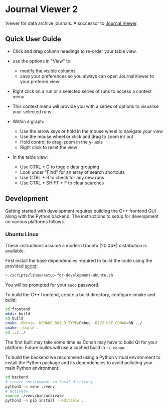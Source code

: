 # Journal Viewer 2

Viewer for data archive journals.
A successor to [Journal Viewer](https://github.com/disorderedmaterials/jv).

## Quick User Guide

 - Click and drag column headings to re-order your table view.
 - use the options in "View" to:
    - modify the visible columns
    - save your preferences so you always can open JournalViewer to your prefered view

 - Right click on a run or a selected series of runs to access a context menu
 - This context menu will provide you with a series of options to visualise your selected runs
 - Within a graph:
    - Use the arrow keys or hold in the mouse wheel to navigate your view
    - Use the mouse wheel or click and drag to zoom in/ out
    - Hold control to drag-zoom in the y- axis
    - Right click to reset the view

 - In the table view:
    - Use CTRL + G to toggle data grouping
    - Look under "Find" for an array of search shortcuts
    - Use CTRL + R to check for any new runs
    - Use CTRL + SHIFT + F to clear searches

## Development

Getting started with development requires building the C++ frontend GUI along
with the Python backend.
The instructions to setup for development on various platforms follows.

### Ubuntu Linux

These instructions assume a modern Ubuntu (20.04+) distribution is available.

First install the base dependencies required to build the code using the
provided [script](./scripts/linux/setup-for-development-ubuntu.sh):

```sh
>./scripts/linux/setup-for-development-ubuntu.sh
```

You will be prompted for your `sudo` password.

To build the C++ frontend, create a build directory, configure cmake and build:

```sh
cd frontend
mkdir build
cd build
cmake -GNinja -DCMAKE_BUILD_TYPE=Debug -DJV2_USE_CONAN=ON ../
cmake --build .
cd ../../
```

The first built may take some time as Conan may have to build
Qt for your platform. Future builds will use a cached build in `~/.conan`.

To build the backend we recommend using a Python virtual environment
to install the Python package and its dependencies to avoid polluting
your main Python environment:

```sh
cd backend
# create environment in local directory
python3 -m venv ./venv
# activate
source ./venv/bin/activate
python3 -m pip install --editable .
```
